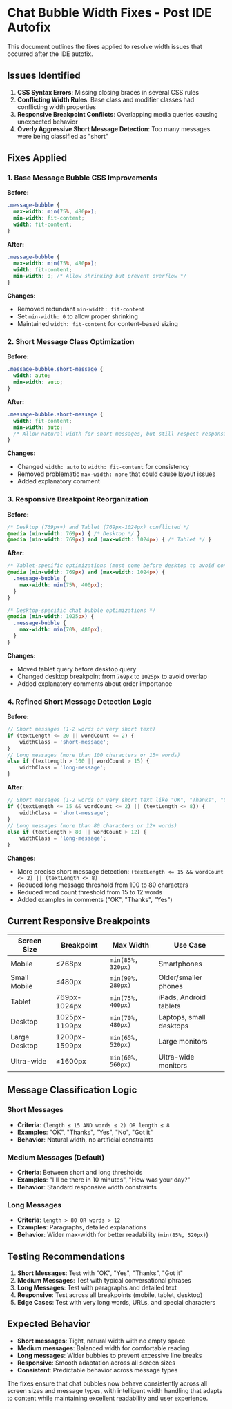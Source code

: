 # Chat Bubble Width Fixes - Post IDE Autofix

This document outlines the fixes applied to resolve width issues that occurred after the IDE autofix.

## Issues Identified

1. **CSS Syntax Errors**: Missing closing braces in several CSS rules
2. **Conflicting Width Rules**: Base class and modifier classes had conflicting width properties
3. **Responsive Breakpoint Conflicts**: Overlapping media queries causing unexpected behavior
4. **Overly Aggressive Short Message Detection**: Too many messages were being classified as "short"

## Fixes Applied

### 1. Base Message Bubble CSS Improvements

**Before:**
```css
.message-bubble {
  max-width: min(75%, 480px);
  min-width: fit-content;
  width: fit-content;
}
```

**After:**
```css
.message-bubble {
  max-width: min(75%, 480px);
  width: fit-content;
  min-width: 0; /* Allow shrinking but prevent overflow */
}
```

**Changes:**
- Removed redundant `min-width: fit-content`
- Set `min-width: 0` to allow proper shrinking
- Maintained `width: fit-content` for content-based sizing

### 2. Short Message Class Optimization

**Before:**
```css
.message-bubble.short-message {
  width: auto;
  min-width: auto;
}
```

**After:**
```css
.message-bubble.short-message {
  width: fit-content;
  min-width: auto;
  /* Allow natural width for short messages, but still respect responsive limits */
}
```

**Changes:**
- Changed `width: auto` to `width: fit-content` for consistency
- Removed problematic `max-width: none` that could cause layout issues
- Added explanatory comment

### 3. Responsive Breakpoint Reorganization

**Before:**
```css
/* Desktop (769px+) and Tablet (769px-1024px) conflicted */
@media (min-width: 769px) { /* Desktop */ }
@media (min-width: 769px) and (max-width: 1024px) { /* Tablet */ }
```

**After:**
```css
/* Tablet-specific optimizations (must come before desktop to avoid conflicts) */
@media (min-width: 769px) and (max-width: 1024px) {
  .message-bubble {
    max-width: min(75%, 400px);
  }
}

/* Desktop-specific chat bubble optimizations */
@media (min-width: 1025px) {
  .message-bubble {
    max-width: min(70%, 480px);
  }
}
```

**Changes:**
- Moved tablet query before desktop query
- Changed desktop breakpoint from `769px` to `1025px` to avoid overlap
- Added explanatory comments about order importance

### 4. Refined Short Message Detection Logic

**Before:**
```typescript
// Short messages (1-2 words or very short text)
if (textLength <= 20 || wordCount <= 2) {
    widthClass = 'short-message';
}
// Long messages (more than 100 characters or 15+ words)
else if (textLength > 100 || wordCount > 15) {
    widthClass = 'long-message';
}
```

**After:**
```typescript
// Short messages (1-2 words or very short text like "OK", "Thanks", "Yes")
if ((textLength <= 15 && wordCount <= 2) || (textLength <= 8)) {
    widthClass = 'short-message';
}
// Long messages (more than 80 characters or 12+ words)
else if (textLength > 80 || wordCount > 12) {
    widthClass = 'long-message';
}
```

**Changes:**
- More precise short message detection: `(textLength <= 15 && wordCount <= 2) || (textLength <= 8)`
- Reduced long message threshold from 100 to 80 characters
- Reduced word count threshold from 15 to 12 words
- Added examples in comments ("OK", "Thanks", "Yes")

## Current Responsive Breakpoints

| Screen Size | Breakpoint | Max Width | Use Case |
|-------------|------------|-----------|----------|
| Mobile | ≤768px | `min(85%, 320px)` | Smartphones |
| Small Mobile | ≤480px | `min(90%, 280px)` | Older/smaller phones |
| Tablet | 769px-1024px | `min(75%, 400px)` | iPads, Android tablets |
| Desktop | 1025px-1199px | `min(70%, 480px)` | Laptops, small desktops |
| Large Desktop | 1200px-1599px | `min(65%, 520px)` | Large monitors |
| Ultra-wide | ≥1600px | `min(60%, 560px)` | Ultra-wide monitors |

## Message Classification Logic

### Short Messages
- **Criteria**: `(length ≤ 15 AND words ≤ 2) OR length ≤ 8`
- **Examples**: "OK", "Thanks", "Yes", "No", "Got it"
- **Behavior**: Natural width, no artificial constraints

### Medium Messages (Default)
- **Criteria**: Between short and long thresholds
- **Examples**: "I'll be there in 10 minutes", "How was your day?"
- **Behavior**: Standard responsive width constraints

### Long Messages
- **Criteria**: `length > 80 OR words > 12`
- **Examples**: Paragraphs, detailed explanations
- **Behavior**: Wider max-width for better readability (`min(85%, 520px)`)

## Testing Recommendations

1. **Short Messages**: Test with "OK", "Yes", "Thanks", "Got it"
2. **Medium Messages**: Test with typical conversational phrases
3. **Long Messages**: Test with paragraphs and detailed text
4. **Responsive**: Test across all breakpoints (mobile, tablet, desktop)
5. **Edge Cases**: Test with very long words, URLs, and special characters

## Expected Behavior

- **Short messages**: Tight, natural width with no empty space
- **Medium messages**: Balanced width for comfortable reading
- **Long messages**: Wider bubbles to prevent excessive line breaks
- **Responsive**: Smooth adaptation across all screen sizes
- **Consistent**: Predictable behavior across message types

The fixes ensure that chat bubbles now behave consistently across all screen sizes and message types, with intelligent width handling that adapts to content while maintaining excellent readability and user experience.